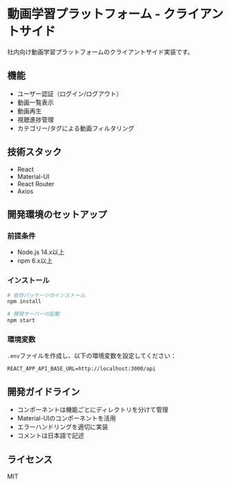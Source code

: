 # 動画学習プラットフォーム - クライアントサイド

社内向け動画学習プラットフォームのクライアントサイド実装です。

## 機能

- ユーザー認証（ログイン/ログアウト）
- 動画一覧表示
- 動画再生
- 視聴進捗管理
- カテゴリー/タグによる動画フィルタリング

## 技術スタック

- React
- Material-UI
- React Router
- Axios

## 開発環境のセットアップ

### 前提条件

- Node.js 14.x以上
- npm 6.x以上

### インストール

```bash
# 依存パッケージのインストール
npm install

# 開発サーバーの起動
npm start
```

### 環境変数

`.env`ファイルを作成し、以下の環境変数を設定してください：

```
REACT_APP_API_BASE_URL=http://localhost:3000/api
```

## 開発ガイドライン

- コンポーネントは機能ごとにディレクトリを分けて管理
- Material-UIのコンポーネントを活用
- エラーハンドリングを適切に実装
- コメントは日本語で記述

## ライセンス

MIT 